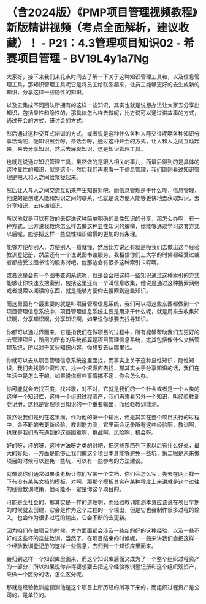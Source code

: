 # （含2024版）《PMP项目管理视频教程》新版精讲视频（考点全面解析，建议收藏）！ - P21：4.3管理项目知识02 - 希赛项目管理 - BV19L4y1a7Ng

大家好，接下来我们来花点时间去了解一下关于这种知识管理工具和，以及信息管理工具，那知识管理工具呢它是将员工给联系起来，让员工能够更好的去生成新的知识，分享这样一些隐性的知识。

以及去集成不同团队所拥有的这样一些知识，其实也就是说想办法让大家去分享出知识，包括显性和隐性的，那具体怎么样去做呢，比方说可以通过讲故事的方式，通过开会的方式，研讨会的方式。

然后通过这种交互式培训的方式，或者说是这种什么各种人际交往呢啊各种知识分享活动呢，呃知识展会呀，茶话会呀，通过这种开会的方式，让人和人之间互动起来，来去分享知识，然后去展现知识，这是知识管理工具。

也就是说通过知识管理工具，虽然做的是跟人相关的事儿，而最后得到的是具体的这种显性的知识，就是这个，然后我们再来看一下信息管理，我们刚刚看过知识管理是把人和人之间给聚拢起来。

然后让人与人之间交流互动来产生知识对吧，而信息管理是干什么呢，信息管理，他说的是创建人能和知识之间的联系，也就是说方便人能够更快地去获取知识，去分享知识，去传递知识。

所以他就是可以有效的去促进这种简单明确的显性知识的分享，那怎么办呢，有一种方式，比方说我教你怎么样去做这种显性知识的编撰，你能够通过学习这套方式以后呢，能够把这样一些显性知识编撰的更加的有条理。

能够方便帮别人，方便别人一看就懂，然后比方说还有就是呃我们去做出这个经验教训登记册，然后还有一个说说图书馆服务，我相信你们上大学的时候都经受过或者都接受过图书馆的服务对吧，他那边会有很多这种索引卡呀啊。

或者说是会有一个图书查询系统呢，就是会会把这样一些知识通过这种索引的方式能够让你快速去搜索到，包括这里还有一个叫信息收集，他说是通过这种搜索网络或者搜索以阅读的东西，就是能够方便你去搜索到这些知识。

而这里面有个最重要的就是叫项目管理信息系统，我们可以把这些东西都做到一个项目管理信息系统中，项目管理信息系统主要是用来干什么呢，就是用来去收集知识啊，分享知识啊，分享知识啊，如果说你想要去找寻知识。

你都可以通过界面来，它是指我们在做项目的过程中，所有能够帮助我们去更好的去管理项目，所用的所有的系统都算是项目管理信息系统，尤其包括像什么文档管理系统，所以对于某些知识内容，你想要去从哪里找。

你就可以去从项目管理信息系统这里面找，而事实上关于这种显性知识，隐性知识，我们去找那个资料库，找一个资源库去找，那其实关于分享知识的话，我们在生活中是怎么干的，如果说你有些事情搞不定，你会怎么办。

你可能就会去找百度，找谷歌，对不对，它就是我们的一个社会或者是一个人类的这样一个知识库，这样一个组织过程资产，我们再来看另外一个知识，叫经验教训登记册，这也是管理项目知识的一个重要输出，而经验教训能测。

虽然说我们是列在这里面，作为他的第一个输出，但是其实在整个项目执行的过程中，会不断的去更新经验，教训能力测，它里面会记录所有这些经验啊，教训啊，也就是我们所有遇到的这些困难啊，挑战啊，风险啊，机会呀。

好的呀，坏的呀，这种方法呀之类的对吧，把这些东西列下来以后有什么好处，最大的好处，一方面是能够让我们做这个项目本身能够避免一些坑，第二呢是未来做项目的时候可以避免一些坑，可以有一些参考的方法建议。

就像说你们通常如果说老板让你们写某一个文档，你们会怎么写，先去在网上找一下有没有某某文档的模板，对啊，那那个模板其实在某种程度上来讲就是这个过往的经验教训政策，他可能不一定是你这个项目的。

可能是全社会的，那其实是一样的道理啊，而经验教训能测本身应该说在项目早期的时候就去创建，它会是作为这个过程的一个输出，但是它也会制作很多过程的输入，也会作为很多过程的输出，它会不断的去更新。

因为咱们在做项目的时候，方方面面都会涉及一些新的好的这种经验，以及一些不好的这些坏的这些教训，当然了，在项目结束的时候呢，一般来讲我们会把这样一个经验教训登记册的这样一些信息，去归到一个知识库里面来。

会归到这样一个知识库里面来，而这个知识库后面又成为了一个整个组织过程资产的一部分，所以如果说你非得要想要去把这个经验教训登记册和这个组织观资产，来做一个区分的话，怎么区分呢。

那就是经验教训能预测他是这个项目上所历经的所写下来的，而组织过程资产是公司的，是单位的。